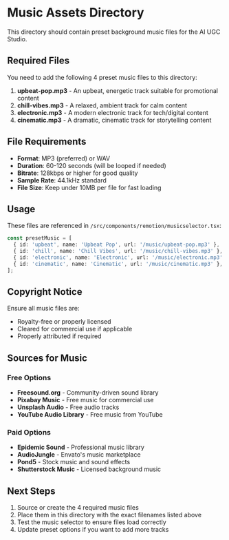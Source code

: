 # Music Assets Directory

This directory should contain preset background music files for the AI UGC Studio.

## Required Files

You need to add the following 4 preset music files to this directory:

1. **upbeat-pop.mp3** - An upbeat, energetic track suitable for promotional content
2. **chill-vibes.mp3** - A relaxed, ambient track for calm content
3. **electronic.mp3** - A modern electronic track for tech/digital content
4. **cinematic.mp3** - A dramatic, cinematic track for storytelling content

## File Requirements

- **Format**: MP3 (preferred) or WAV
- **Duration**: 60-120 seconds (will be looped if needed)
- **Bitrate**: 128kbps or higher for good quality
- **Sample Rate**: 44.1kHz standard
- **File Size**: Keep under 10MB per file for fast loading

## Usage

These files are referenced in `/src/components/remotion/musicselector.tsx`:

```typescript
const presetMusic = [
  { id: 'upbeat', name: 'Upbeat Pop', url: '/music/upbeat-pop.mp3' },
  { id: 'chill', name: 'Chill Vibes', url: '/music/chill-vibes.mp3' },
  { id: 'electronic', name: 'Electronic', url: '/music/electronic.mp3' },
  { id: 'cinematic', name: 'Cinematic', url: '/music/cinematic.mp3' },
];
```

## Copyright Notice

Ensure all music files are:
- Royalty-free or properly licensed
- Cleared for commercial use if applicable
- Properly attributed if required

## Sources for Music

### Free Options
- **Freesound.org** - Community-driven sound library
- **Pixabay Music** - Free music for commercial use
- **Unsplash Audio** - Free audio tracks
- **YouTube Audio Library** - Free music from YouTube

### Paid Options
- **Epidemic Sound** - Professional music library
- **AudioJungle** - Envato's music marketplace
- **Pond5** - Stock music and sound effects
- **Shutterstock Music** - Licensed background music

## Next Steps

1. Source or create the 4 required music files
2. Place them in this directory with the exact filenames listed above
3. Test the music selector to ensure files load correctly
4. Update preset options if you want to add more tracks